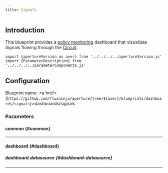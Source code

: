 ```yaml
---
title: Signals
---
```


## Introduction

This blueprint provides a [policy monitoring](/reference/policies/monitoring.md)
dashboard that visualizes Signals flowing through the
[Circuit](/concepts/policy/circuit.md).

<!-- Configuration Marker -->

```mdx-code-block
import {apertureVersion as aver} from '../../../../apertureVersion.js'
import {ParameterDescription} from '../../../../parameterComponents.js'
```

## Configuration

<!-- vale off -->

Blueprint name: <a
href={`https://github.com/fluxninja/aperture/tree/${aver}/blueprints/dashboards/signals`}>dashboards/signals</a>

<!-- vale on -->

### Parameters

<!-- vale off -->

#### common {#common}

<!-- vale on -->

<!-- vale off -->

<a id="common-policy-name"></a> <ParameterDescription
    name="common.policy_name"
    type="
string"
    reference=""
    value="__REQUIRED_FIELD__"
    description='Name of the policy.' />

<!-- vale on -->

---

<!-- vale off -->

#### dashboard {#dashboard}

<!-- vale on -->

<!-- vale off -->

<a id="dashboard-refresh-interval"></a> <ParameterDescription
    name="dashboard.refresh_interval"
    type="
string"
    reference=""
    value="'5s'"
    description='Refresh interval for dashboard panels.' />

<!-- vale on -->

<!-- vale off -->

<a id="dashboard-time-from"></a> <ParameterDescription
    name="dashboard.time_from"
    type="
string"
    reference=""
    value="'now-15m'"
    description='From time of dashboard.' />

<!-- vale on -->

<!-- vale off -->

<a id="dashboard-time-to"></a> <ParameterDescription
    name="dashboard.time_to"
    type="
string"
    reference=""
    value="'now'"
    description='To time of dashboard.' />

<!-- vale on -->

<!-- vale off -->

##### dashboard.datasource {#dashboard-datasource}

<!-- vale on -->

<!-- vale off -->

<a id="dashboard-datasource-name"></a> <ParameterDescription
    name="dashboard.datasource.name"
    type="
string"
    reference=""
    value="'$datasource'"
    description='Datasource name.' />

<!-- vale on -->

<!-- vale off -->

<a id="dashboard-datasource-filter-regex"></a> <ParameterDescription
    name="dashboard.datasource.filter_regex"
    type="
string"
    reference=""
    value="''"
    description='Datasource filter regex.' />

<!-- vale on -->

---
